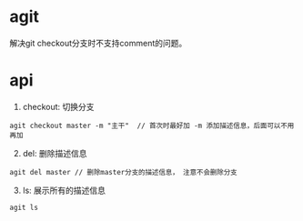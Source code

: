 # agit
解决git checkout分支时不支持comment的问题。

# api
1. checkout: 切换分支
  ```
  agit checkout master -m "主干"  // 首次时最好加 -m 添加描述信息，后面可以不用再加
  ```

2. del: 删除描述信息
  ```
  agit del master // 删除master分支的描述信息， 注意不会删除分支
  ```

3. ls: 展示所有的描述信息
  ```
  agit ls
  ```